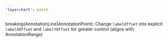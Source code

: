 ```yaml
---
'layerchart': patch
---
```


breaking(AnnotationLine|AnnotationPoint): Change `labelOffset` into explicit `labelXOffset` and `labelYOffset` for greater control (aligns with AnnotationRange)
